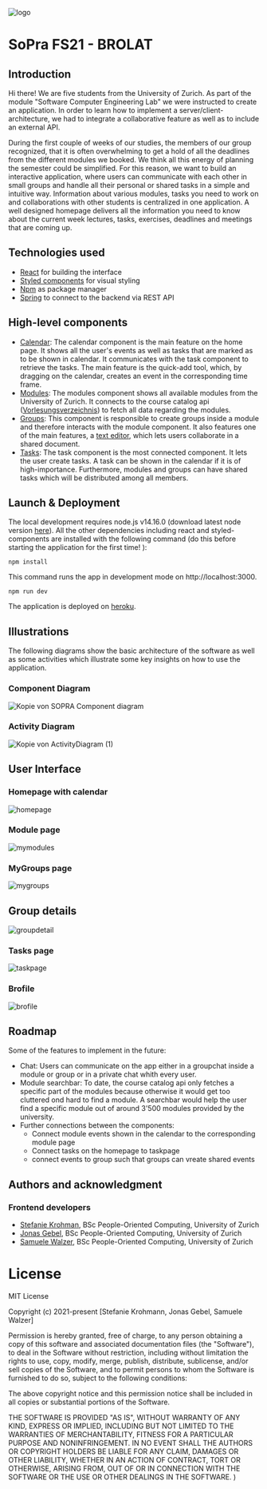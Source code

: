 ![logo](./img/logo.png)
# SoPra FS21 - BROLAT

## Introduction

Hi there! We are five students from the University of Zurich. As part of the module "Software Computer Engineering Lab" we were instructed to create an application. In order to learn how to implement a server/client-architecture, we had to integrate a collaborative feature as well as to include an external API.  

During the first couple of weeks of our studies, the members of our group recognized, that it is often overwhelming to get a hold of all the deadlines from the different modules we booked. We think all this energy of planning the semester could be simplified. For this reason, we want to build an interactive application, where users can communicate with each other in small groups and handle all their personal or shared tasks in a simple and intuitive way. Information about various modules, tasks you need to work on and collaborations with other students is centralized in one application. A well designed homepage delivers all the information you need to know about the current week lectures, tasks, exercises, deadlines and meetings that are coming up.

## Technologies used
- [React](https://reactjs.org/) for building the interface
- [Styled components](https://styled-components.com/) for visual styling
- [Npm](https://www.npmjs.com/) as package manager
- [Spring](https://spring.io/) to connect to the backend via REST API

## High-level components
- [Calendar](https://github.com/sopra-fs21-group-09/sopra-fs21-group-09-client/blob/main/src/components/home/NpmCal.js): The calendar component is the main feature on the home page. It shows all the user's events as well as tasks that are marked as to be shown in calendar. It communicates with the task component to retrieve the tasks. The main feature is the quick-add tool, which, by dragging on the calendar, creates an event in the corresponding time frame.
- [Modules](https://github.com/sopra-fs21-group-09/sopra-fs21-group-09-client/blob/main/src/components/module/Module.js): The modules component shows all available modules from the University of Zurich. It connects to the course catalog api ([Vorlesungsverzeichnis](https://studentservices.uzh.ch/uzh/anonym/vvz/index.html#)) to fetch all data regarding the modules.
- [Groups](https://github.com/sopra-fs21-group-09/sopra-fs21-group-09-client/blob/main/src/components/group/MyGroups.js): This component is responsible to create groups inside a module and therefore interacts with the module component. It also features one of the main features, a [text editor](https://github.com/sopra-fs21-group-09/sopra-fs21-group-09-client/blob/main/src/components/textEditor/TextEditor.js), which lets users collaborate in a shared document.
- [Tasks](https://github.com/sopra-fs21-group-09/sopra-fs21-group-09-client/blob/main/src/components/task/Tasks.jsx): The task component is the most connected component. It lets the user create tasks. A task can be shown in the calendar if it is of high-importance. Furthermore, modules and groups can have shared tasks which will be distributed among all members. 

## Launch & Deployment
The local development requires node.js v14.16.0 (download latest node version [here](https://nodejs.org/en/download/)). All the other dependencies including react and styled-components are installed with the following command (do this before starting the application for the first time! ):

``npm install``

This command runs the app in development mode on http://localhost:3000.

``npm run dev``

The application is deployed on [heroku](http://sopra-fs21-group-09-client.herokuapp.com/login).

## Illustrations
The following diagrams show the basic architecture of the software as well as some activities which illustrate some key insights on how to use the application.

### Component Diagram
![Kopie von SOPRA Component diagram](https://user-images.githubusercontent.com/71380307/112836531-06012100-909b-11eb-9229-60ce1b352361.png)

### Activity Diagram 
![Kopie von ActivityDiagram (1)](https://user-images.githubusercontent.com/71380307/112837804-9ee46c00-909c-11eb-8e4f-f858eb518e78.png)

## User Interface

### Homepage with calendar
![homepage](./img/ui-homepage.jpg)

### Module page
![mymodules](./img/ui-mymodules.jpg)

### MyGroups page
![mygroups](./img/ui-mygroups.jpg)

## Group details
![groupdetail](./img/ui-groupdetail.jpg)

### Tasks page
![taskpage](./img/ui-taskpage.jpg)

### Brofile
![brofile](./img/ui-brofile.jpg)

## Roadmap
Some of the features to implement in the future:
- Chat: Users can communicate on the app either in a groupchat inside a module or group or in a private chat whith every user.
- Module searchbar: To date, the course catalog api only fetches a specific part of the modules because otherwise it would get too cluttered ond hard to find a module. A searchbar would help the user find a specific module out of around 3'500 modules provided by the university.
- Further connections between the components:
    - Connect module events shown in the calendar to the corresponding module page
    - Connect tasks on the homepage to taskpage
    - connect events to group such that groups can vreate shared events

## Authors and acknowledgment

### Frontend developers
- [Stefanie Krohman](https://github.com/StefanieKrohmann), BSc People-Oriented Computing, University of Zurich 
- [Jonas Gebel](https://github.com/jnsgbl), BSc People-Oriented Computing,  University of Zurich
- [Samuele Walzer](https://github.com/samuelewalzer), BSc People-Oriented Computing,  University of Zurich

# License
MIT License

Copyright (c) 2021-present [Stefanie Krohmann, Jonas Gebel, Samuele Walzer]

Permission is hereby granted, free of charge, to any person obtaining a copy
of this software and associated documentation files (the "Software"), to deal
in the Software without restriction, including without limitation the rights
to use, copy, modify, merge, publish, distribute, sublicense, and/or sell
copies of the Software, and to permit persons to whom the Software is
furnished to do so, subject to the following conditions:

The above copyright notice and this permission notice shall be included in all
copies or substantial portions of the Software.

THE SOFTWARE IS PROVIDED "AS IS", WITHOUT WARRANTY OF ANY KIND, EXPRESS OR
IMPLIED, INCLUDING BUT NOT LIMITED TO THE WARRANTIES OF MERCHANTABILITY,
FITNESS FOR A PARTICULAR PURPOSE AND NONINFRINGEMENT. IN NO EVENT SHALL THE
AUTHORS OR COPYRIGHT HOLDERS BE LIABLE FOR ANY CLAIM, DAMAGES OR OTHER
LIABILITY, WHETHER IN AN ACTION OF CONTRACT, TORT OR OTHERWISE, ARISING FROM,
OUT OF OR IN CONNECTION WITH THE SOFTWARE OR THE USE OR OTHER DEALINGS IN THE
SOFTWARE.
)